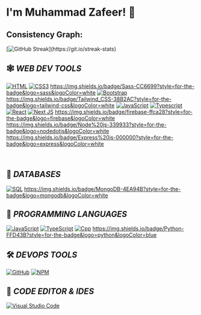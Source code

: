 # I'm Muhammad Zafeer! 👋


## Consistency Graph:

[![GitHub Streak](https://github-readme-streak-stats.herokuapp.com/?user=zafeerwains&theme=highcontrast&layout=compa")](https://git.io/streak-stats)


## 🕸️ *WEB DEV TOOLS*

[![HTML](https://img.shields.io/badge/HTML5-E34F26?style=for-the-badge&logo=html5&logoColor=white "HTML")](https://github.com/zafeerwains)
[![CSS3](https://img.shields.io/badge/CSS3-1572B6?style=for-the-badge&logo=css3&logoColor=white "CSS")](https://github.com/zafeerwains)
https://img.shields.io/badge/Sass-CC6699?style=for-the-badge&logo=sass&logoColor=white
[![Bootstrap](https://img.shields.io/badge/Bootstrap-563D7C?style=for-the-badge&logo=bootstrap&logoColor=white "Bootstrap")](https://github.com/zafeerwains)
https://img.shields.io/badge/Tailwind_CSS-38B2AC?style=for-the-badge&logo=tailwind-css&logoColor=white
[![JavaScript](https://img.shields.io/badge/JavaScript-F7DF1E?style=for-the-badge&logo=javascript&logoColor=black "JavaScript")](https://github.com/zafeerwains)
[![Typescript](https://img.shields.io/badge/TypeScript-007ACC?style=for-the-badge&logo=typescript&logoColor=white "Typescript")](https://github.com/zafeerwains)
[![React](https://img.shields.io/badge/React-20232A?style=for-the-badge&logo=react&logoColor=61DAFB "React")](https://github.com/zafeerwains)
[![Next JS](https://img.shields.io/badge/Next-black?style=for-the-badge&logo=next.js&logoColor=white "Next.js")](https://github.com/zafeerwains)
https://img.shields.io/badge/firebase-ffca28?style=for-the-badge&logo=firebase&logoColor=white
https://img.shields.io/badge/Node%20js-339933?style=for-the-badge&logo=nodedotjs&logoColor=white
https://img.shields.io/badge/Express%20js-000000?style=for-the-badge&logo=express&logoColor=white

<br />


## 📅 *DATABASES*

[![SQL](https://img.shields.io/badge/SQL-4EA94B?style=for-the-badge&logo=mongodb&logoColor=white "SQL")][repo]
https://img.shields.io/badge/MongoDB-4EA94B?style=for-the-badge&logo=mongodb&logoColor=white

## 🎯 *PROGRAMMING LANGUAGES*
[![JavaScript](https://img.shields.io/badge/JavaScript-F7DF1E?style=for-the-badge&logo=javascript&logoColor=black "JavaScript")][repo]
[![TypeScript](https://img.shields.io/badge/TypeScript-007ACC?style=for-the-badge&logo=TypeScript&logoColor=white "TypeScript")][repo]
[![Cpp](https://img.shields.io/badge/CPP-007ACC?style=for-the-badge&logo=Cpp&logoColor=white "Cpp")][repo]
https://img.shields.io/badge/Python-FFD43B?style=for-the-badge&logo=python&logoColor=blue

## 🛠️ *DEVOPS TOOLS*

[![GitHub](https://img.shields.io/badge/github-%23121011.svg?style=for-the-badge&logo=github&logoColor=white "GitHub")][repo]
[![NPM](https://img.shields.io/badge/NPM-%23000000.svg?style=for-the-badge&logo=npm&logoColor=white "Npm")][repo]




## 📄 *CODE EDITOR & IDES*

[![Visual Studio Code](https://img.shields.io/badge/VS%20Code-0078d7.svg?style=for-the-badge&logo=visual-studio-code&logoColor=white "Visual Studio Code")][repo]




[repo]: https://github.com/zafeerwains
